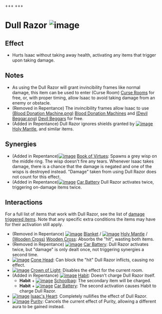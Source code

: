 +++
+++

 # Dull Razor ![image](/image/Dull_Razor.png) 

Effect
--------


* Hurts Isaac without taking away health, activating any items that trigger upon taking damage.


Notes
-------


* As using the Dull Razor will grant invincibility frames like normal damage, this item can be used to enter (Curse Room) [Curse Rooms](/wiki/Curse_Room "Curse Room") for free, or, with proper timing, allow Isaac to avoid taking damage from an enemy or obstacle.
* (Removed in Repentance) The invincibility frames allow Isaac to use [(Blood Donation Machine.png)](https://static.wikia.nocookie.net/bindingofisaacre_gamepedia/images/6/6e/Blood_Donation_Machine.png/revision/latest?cb=20210821075842) [Blood Donation Machines](/wiki/Machines#Blood_Donation_Machine "Machines") and [(Devil Beggar.png)](https://static.wikia.nocookie.net/bindingofisaacre_gamepedia/images/b/b6/Devil_Beggar.png/revision/latest?cb=20210821101216) [Devil Beggars](/wiki/Beggar#Devil_Beggar "Beggar") for free.
* (Added in Repentance) Dull Razor ignores shields granted by [![image](/image/Holy_Mantle.png)](/wiki/Holy_Mantle "Holy Mantle") [Holy Mantle](/wiki/Holy_Mantle "Holy Mantle"), and similar items.


Synergies
-----------


* (Added in Repentance)[![image](/image/Book_of_Virtues.png)](/wiki/Book_of_Virtues "Book of Virtues") [Book of Virtues](/wiki/Book_of_Virtues "Book of Virtues"): Spawns a grey wisp on the middle ring. The wisp doesn't fire any tears. Whenever Isaac takes damage, there is a chance that the damage is negated and one of the wisps is destroyed instead. "Damage" taken from using Dull Razor does not count for this effect.
* (Added in Repentance)[![image](/image/Car_Battery.png)](/wiki/Car_Battery "Car Battery") [Car Battery](/wiki/Car_Battery "Car Battery") Dull Razor activates twice, triggering on-damage items twice.


Interactions
--------------


For a full list of items that work with Dull Razor, see the list of [damage triggered items](/wiki/Category:Damage-triggered_items "Category:Damage-triggered items"). Note that any specific extra conditions the items may have for their activation still apply.



* (Removed in Repentance) [![image](/image/Blanket.png)](/wiki/Blanket "Blanket") [Blanket](/wiki/Blanket "Blanket") / [![image](/image/Holy_Mantle.png)](/wiki/Holy_Mantle "Holy Mantle") [Holy Mantle](/wiki/Holy_Mantle "Holy Mantle") / [(Wooden Cross)](/wiki/Wooden_Cross "Wooden Cross") [Wooden Cross](/wiki/Wooden_Cross "Wooden Cross"): Absorbs the "hit", wasting both items.
* (Removed in Repentance) [![image](/image/Car_Battery.png)](/wiki/Car_Battery "Car Battery") [Car Battery](/wiki/Car_Battery "Car Battery"): Dull Razor activates twice, but "damage" is only dealt once, not triggering synergies a second time.
* [![image](/image/Cone_Head.png)](/wiki/Cone_Head "Cone Head") [Cone Head](/wiki/Cone_Head "Cone Head"): Can block the "hit" Dull Razor inflicts, causing no effect.
* [![image](/image/Crown_of_Light.png)](/wiki/Crown_of_Light "Crown of Light") [Crown of Light](/wiki/Crown_of_Light "Crown of Light"): Disables the effect for the current room.
* (Added in Repentance) [![image](/image/Habit.png)](/wiki/Habit "Habit") [Habit](/wiki/Habit "Habit"): Doesn't charge Dull Razor itself.
	+ **Habit** + [![image](/image/Schoolbag.png)](/wiki/Schoolbag "Schoolbag") [Schoolbag](/wiki/Schoolbag "Schoolbag"): The secondary item will be charged.
	+ **Habit** + [![image](/image/Car_Battery.png)](/wiki/Car_Battery "Car Battery") [Car Battery](/wiki/Car_Battery "Car Battery"): The second activation causes Habit to charge Dull Razor.
* [![image](/image/Isaac%27s_Heart.png)](/wiki/Isaac%27s_Heart "Isaac's Heart") [Isaac's Heart](/wiki/Isaac%27s_Heart "Isaac's Heart"): Completely nullifies the effect of Dull Razor.
* [![image](/image/Purity.png)](/wiki/Purity "Purity") [Purity](/wiki/Purity "Purity"): Cancels the current effect of Purity, allowing a different aura to be gained instead.



